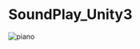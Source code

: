 # SoundPlay_Unity3

![piano](https://user-images.githubusercontent.com/48915641/83599788-08dcd380-a5a8-11ea-9668-6c4da9545cc5.gif)
